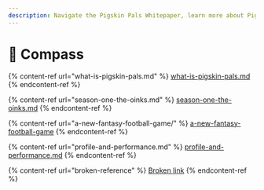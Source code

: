 ```yaml
---
description: Navigate the Pigskin Pals Whitepaper, learn more about Pigskin Pals below!
---
```


# 🧭 Compass

{% content-ref url="what-is-pigskin-pals.md" %}
[what-is-pigskin-pals.md](what-is-pigskin-pals.md)
{% endcontent-ref %}

{% content-ref url="season-one-the-oinks.md" %}
[season-one-the-oinks.md](season-one-the-oinks.md)
{% endcontent-ref %}

{% content-ref url="a-new-fantasy-football-game/" %}
[a-new-fantasy-football-game](a-new-fantasy-football-game/)
{% endcontent-ref %}

{% content-ref url="profile-and-performance.md" %}
[profile-and-performance.md](profile-and-performance.md)
{% endcontent-ref %}

{% content-ref url="broken-reference" %}
[Broken link](broken-reference)
{% endcontent-ref %}
